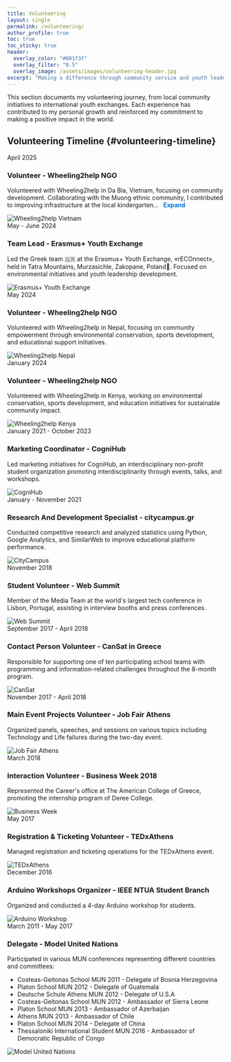 ```yaml
---
title: Volunteering
layout: single
permalink: /volunteering/
author_profile: true
toc: true
toc_sticky: true
header:
  overlay_color: "#001f3f"
  overlay_filter: "0.5"
  overlay_image: /assets/images/volunteering-header.jpg
excerpt: "Making a difference through community service and youth leadership"
---
```


<div class="volunteering-intro">
  <p>This section documents my volunteering journey, from local community initiatives to international youth exchanges. Each experience has contributed to my personal growth and reinforced my commitment to making a positive impact in the world.</p>
</div>

<style>
.expand-link, .collapse-link {
  color: #0074D9;
  cursor: pointer;
  font-weight: bold;
  margin-left: 0.5em;
}
.expand-link:hover, .collapse-link:hover {
  text-decoration: underline;
}
</style>

## Volunteering Timeline {#volunteering-timeline}

<div class="timeline">
  <!-- 2025 -->
  <div class="timeline-item" id="wheeling2help-vietnam">
    <div class="timeline-content">
      <div class="timeline-date">April 2025</div>
      <h3 id="wheeling2help-vietnam-2025">Volunteer - Wheeling2help NGO</h3>
      <p class="timeline-summary">
        Volunteered with Wheeling2help in Da Bia, Vietnam, focusing on community development. Collaborating with the Muong ethnic community, I contributed to improving infrastructure at the local kindergarten...
        <span class="expand-link" onclick="this.parentElement.style.display='none'; this.parentElement.nextElementSibling.style.display='block';">Expand</span>
      </p>
      <p class="timeline-details" style="display:none;">
        Volunteered with Wheeling2help in Da Bia, Vietnam, focusing on community development. Collaborating with the Muong ethnic community, I contributed to improving infrastructure at the local kindergarten and cultural centre, assisted in agricultural tasks, and participated in traditional art workshops. This immersive experience deepened my appreciation for cultural heritage preservation and reinforced my commitment to sustainable community empowerment.
        <span class="collapse-link" onclick="this.parentElement.style.display='none'; this.parentElement.previousElementSibling.style.display='block';">Collapse</span>
      </p>
      <img src="../assets/images/volunteering/wheeling2help-vietnam.png" alt="Wheeling2help Vietnam" class="timeline-image">
    </div>
  </div>

  <!-- 2024 -->
  <div class="timeline-item" id="erasmus-2024">
    <div class="timeline-content">
      <div class="timeline-date">May - June 2024</div>
      <h3 id="erasmus-youth-exchange-2024">Team Lead - Erasmus+ Youth Exchange</h3>
      <p>Led the Greek team 🇬🇷 at the Erasmus+ Youth Exchange, «rECOnnect», held in Tatra Mountains, Murzasichle, Zakopane, Poland📍. Focused on environmental initiatives and youth leadership development.</p>
      <img src="../assets/images/volunteering/reconnect.png" alt="Erasmus+ Youth Exchange" class="timeline-image">
    </div>
  </div>

  <div class="timeline-item" id="wheeling2help-nepal">
    <div class="timeline-content">
      <div class="timeline-date">May 2024</div>
      <h3 id="wheeling2help-nepal-2024">Volunteer - Wheeling2help NGO</h3>
      <p>Volunteered with Wheeling2help in Nepal, focusing on community empowerment through environmental conservation, sports development, and educational support initiatives.</p>
      <img src="../assets/images/volunteering/wheeling2help-nepal.png" alt="Wheeling2help Nepal" class="timeline-image">
    </div>
  </div>

  <div class="timeline-item" id="wheeling2help-kenya">
    <div class="timeline-content">
      <div class="timeline-date">January 2024</div>
      <h3 id="wheeling2help-kenya-2024">Volunteer - Wheeling2help NGO</h3>
      <p>Volunteered with Wheeling2help in Kenya, working on environmental conservation, sports development, and education initiatives for sustainable community impact.</p>
      <img src="../assets/images/volunteering/wheeling2help-kenya.png" alt="Wheeling2help Kenya" class="timeline-image">
    </div>
  </div>

  <!-- 2021-2023 -->
  <div class="timeline-item" id="cognihub">
    <div class="timeline-content">
      <div class="timeline-date">January 2021 - October 2023</div>
      <h3 id="cognihub-marketing">Marketing Coordinator - CogniHub</h3>
      <p>Led marketing initiatives for CogniHub, an interdisciplinary non-profit student organization promoting interdisciplinarity through events, talks, and workshops.</p>
      <img src="../assets/images/volunteering/cognihub.png" alt="CogniHub" class="timeline-image">
    </div>
  </div>

  <div class="timeline-item" id="citycampus">
    <div class="timeline-content">
      <div class="timeline-date">January - November 2021</div>
      <h3 id="citycampus-rd">Research And Development Specialist - citycampus.gr</h3>
      <p>Conducted competitive research and analyzed statistics using Python, Google Analytics, and SimilarWeb to improve educational platform performance.</p>
      <img src="../assets/images/volunteering/citycampus.png" alt="CityCampus" class="timeline-image">
    </div>
  </div>

  <!-- 2018 -->
  <div class="timeline-item" id="web-summit">
    <div class="timeline-content">
      <div class="timeline-date">November 2018</div>
      <h3 id="web-summit-volunteer">Student Volunteer - Web Summit</h3>
      <p>Member of the Media Team at the world's largest tech conference in Lisbon, Portugal, assisting in interview booths and press conferences.</p>
      <img src="../assets/images/volunteering/websummit.png" alt="Web Summit" class="timeline-image">
    </div>
  </div>

  <!-- 2017-2018 -->
  <div class="timeline-item" id="cansat">
    <div class="timeline-content">
      <div class="timeline-date">September 2017 - April 2018</div>
      <h3 id="cansat-greece">Contact Person Volunteer - CanSat in Greece</h3>
      <p>Responsible for supporting one of ten participating school teams with programming and information-related challenges throughout the 8-month program.</p>
      <img src="../assets/images/volunteering/cansat.png" alt="CanSat" class="timeline-image">
    </div>
  </div>

  <div class="timeline-item" id="job-fair">
    <div class="timeline-content">
      <div class="timeline-date">November 2017 - April 2018</div>
      <h3 id="job-fair-athens">Main Event Projects Volunteer - Job Fair Athens</h3>
      <p>Organized panels, speeches, and sessions on various topics including Technology and Life failures during the two-day event.</p>
      <img src="../assets/images/volunteering/job-fair.png" alt="Job Fair Athens" class="timeline-image">
    </div>
  </div>

  <!-- 2017 -->
  <div class="timeline-item" id="business-week">
    <div class="timeline-content">
      <div class="timeline-date">March 2018</div>
      <h3 id="business-week-2018">Interaction Volunteer - Business Week 2018</h3>
      <p>Represented the Career's office at The American College of Greece, promoting the internship program of Deree College.</p>
      <img src="../assets/images/volunteering/business-week.png" alt="Business Week" class="timeline-image">
    </div>
  </div>

  <div class="timeline-item" id="tedx">
    <div class="timeline-content">
      <div class="timeline-date">May 2017</div>
      <h3 id="tedx-athens">Registration & Ticketing Volunteer - TEDxAthens</h3>
      <p>Managed registration and ticketing operations for the TEDxAthens event.</p>
      <img src="../assets/images/volunteering/tedx.png" alt="TEDxAthens" class="timeline-image">
    </div>
  </div>

  <!-- 2016 -->
  <div class="timeline-item" id="arduino">
    <div class="timeline-content">
      <div class="timeline-date">December 2016</div>
      <h3 id="arduino-workshop">Arduino Workshops Organizer - IEEE NTUA Student Branch</h3>
      <p>Organized and conducted a 4-day Arduino workshop for students.</p>
      <img src="../assets/images/volunteering/arduino.png" alt="Arduino Workshop" class="timeline-image">
    </div>
  </div>

  <!-- 2011-2017 -->
  <div class="timeline-item" id="mun">
    <div class="timeline-content">
      <div class="timeline-date">March 2011 - May 2017</div>
      <h3 id="model-united-nations">Delegate - Model United Nations</h3>
      <p>Participated in various MUN conferences representing different countries and committees:</p>
      <ul>
        <li>Costeas-Geitonas School MUN 2011 - Delegate of Bosnia Herzegovina</li>
        <li>Platon School MUN 2012 - Delegate of Guatemala</li>
        <li>Deutsche Schule Athens MUN 2012 - Delegate of U.S.A</li>
        <li>Costeas-Geitonas School MUN 2012 - Ambassador of Sierra Leone</li>
        <li>Platon School MUN 2013 - Ambassador of Azerbaijan</li>
        <li>Athens MUN 2013 - Ambassador of Chile</li>
        <li>Platon School MUN 2014 - Delegate of China</li>
        <li>Thessaloniki International Student MUN 2016 - Ambassador of Democratic Republic of Congo</li>
      </ul>
      <img src="../assets/images/volunteering/mun.png" alt="Model United Nations" class="timeline-image">
    </div>
  </div>
</div> 